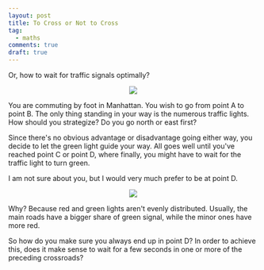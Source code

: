 ```yaml
---
layout: post
title: To Cross or Not to Cross
tag:
  - maths
comments: true
draft: true
---
```


Or, how to wait for traffic signals optimally?

<div align="center">
  <img src="https://shawenyao.github.io/R/output/to_cross_or_not_to_cross/plot1.svg" />
</div>

You are commuting by foot in Manhattan. You wish to go from point A to point B. The only thing standing in your way is the numerous traffic lights. How should you strategize? Do you go north or east first?

Since there's no obvious advantage or disadvantage going either way, you decide to let the green light guide your way. All goes well until you've reached point C or point D, where finally, you might have to wait for the traffic light to turn green.

I am not sure about you, but I would very much prefer to be at point D.

<div align="center">
  <img src="https://shawenyao.github.io/R/output/to_cross_or_not_to_cross/plot2.svg" />
</div>

Why? Because red and green lights aren't evenly distributed. Usually, the main roads have a bigger share of green signal, while the minor ones have more red.

So how do you make sure you always end up in point D? In order to achieve this, does it make sense to wait for a few seconds in one or more of the preceding crossroads?

